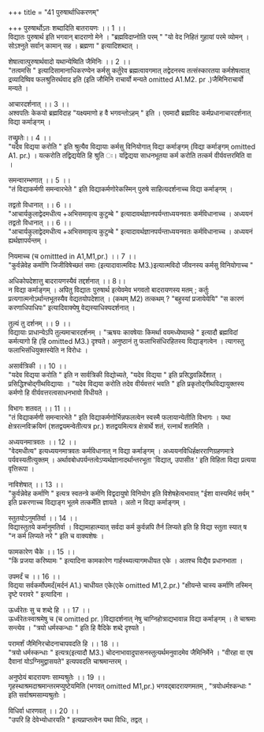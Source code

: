 +++
title = "41 पुरुषार्थाधिकरणम्"

+++
पुरुषार्थोऽतः शब्दादिति बातरायणः ।। 1 ।।   
विद्यातः पुरुषार्थ इति भगवान् बादराणो मेने । "ब्रह्मविदाप्नोति परम् " "यो वेद निहितं गुहायां परमे व्योमन् । सोऽश्नुते सर्वान् कामान् सह । ब्रह्मणा " इत्यादिशब्दात् ।

शेषात्वात्पुरुषार्थवादो यथान्येष्विति जैमिनिः ।। 2 ।।   
"तत्वमसि " इत्यादिसामानाधिकरण्येन कर्मसु कर्तुरेव ब्रह्मत्वावगमात् तद्वेदनस्य तत्संस्कारतया कर्मशेषत्वात् द्रव्यादिष्विव फलश्रुतिरर्थवाद इति (इति जौमिनि राचार्यो मन्यते omitted A1.M2. pr .)जैमिनिराचार्यो मन्यते ।

आचारदर्शनात् ।। 3 ।।   
अश्वपतिः केकयो ब्रह्मविदाह "यक्ष्यमाणो ह वै भगवन्तोऽहम् " इति । एवमादौ ब्रह्मविदः कर्मप्रधानाचारदर्शनात् विद्या कर्माङ्गम् ।

तच्छ्रुतेः।। 4 ।।   
"यदेव विद्यया करोति " इति श्रुत्यैव विद्यायाः कर्मसु विनियोगात् विद्या कर्माङ्गम् (विद्या कर्माङ्गम् omitted A1. pr.) । यत्करोति तद्विद्ययेति हि श्रुति ः। यद्विद्यया साधनभूतया कर्म करोति तत्कर्म वीर्यवत्तरमिति वा ।

समन्वारम्भणात् ।। 5 ।।   
"तं विद्याकर्मणी समन्वारभेते " इति विद्याकर्मणोरेकस्मिन् पुरुषे साहित्यदर्शनाच्च विद्या कर्माङ्गम् ।

तद्वतो विधानात् ।। 6 ।।  
 "आचार्यकुलाद्वेदमधीत्य +अभिसमावृत्य कुटुम्बे " इत्यादावर्थज्ञानपर्यन्ताध्ययनवतः कर्मविधानाच्च । अध्ययनं तद्वतो विधानात् ।। 6 ।।  
 "आचार्यकुलाद्वेदमधीत्य +अभिसमावृत्य कुटुम्बे " इत्यादावर्थज्ञानपर्यन्ताध्ययनवतः कर्मविधानाच्च । अध्ययनं ह्यर्थज्ञापर्यन्तम् ।

नियमाच्च (च omittted in A1,M1,pr.) ।। 7 ।।   
"कुर्वन्नेवेह कर्माणि जिजीविषेच्छतं समाः (इत्यादावात्मविदः M3.)इत्यात्मविदो जीवनस्य कर्मसु विनियोगाच्च "

अधिकोपदेशात्तु बादरायणस्यैवं तद्दर्शनात् ।। 8।।   
न विद्या कर्माङ्गम् । अपितु विद्यातः पुरुषार्थ इत्येवमेव भगवतो बादरायणस्य मतम् ; कर्तुः प्रत्यगात्मनोऽर्थान्तभूतस्यैव वेद्यतयोपदेशात् । (कथम् M2) तत्कथम् ? "बहुस्यां प्रजायेयेयि" "स कारणं करणाधिपाधिपः" इत्यादिवाक्येषु वेद्यस्याधिक्यदर्शनात् ।

तुल्यं तु दर्शनम् ।। 9 ।।   
विद्यायाः प्राधान्येऽपि तुल्यमाचारदर्शनम् । "ऋषयः कावषेयाः किमर्था वयमध्येष्यामहे " इत्यादौ ब्रह्मविदां कर्मत्यागो हि (हि omitted M3.) दृश्यते। अनुष्ठानं तु फलाभिसंधिरहितस्य विद्याङ्गत्वेन । त्यागस्तु फलाभिसंधियुक्तस्येति न विरोधः ।

असार्वत्रिकी ।। 10 ।।   
"यदेव विद्यया करोति " इति न सार्वत्रिकी विद्योच्यते, "यदेव विद्यया " इति प्रसिद्धवन्निर्देशात् । प्रसिद्धिश्चोद्गीथविद्यायाः । "यदेव विद्यया करोति तदेव वीर्यवत्तरं भवति " इति प्रकृतोद्गीथविद्यायुक्तस्य कर्मणो हि वीर्यवत्तरत्वसाधनभावो विधीयते ।

विभागः शतवत् ।। 11 ।।   
"तं विद्याकर्मणी समन्वारभेते " इति विद्याकर्मणोर्भिन्नफलत्वेन स्वस्मै फलायान्येतीति विभागः । यथा क्षेत्ररत्नविक्रयिणं (शतद्वयमन्वेतीत्यत्र pr.) शतद्वयमित्यत्र क्षेत्रार्थे शतं, रत्नार्थं शतमिति ।

अध्ययनमात्रवतः ।। 12 ।।   
"वेदमधीत्य" इत्यध्ययनमात्रवतः कर्मविधानात् न विद्या कर्माङ्गम् । अध्ययनविधिर्हक्षरराणिग्रहणमात्रे पर्यवस्यतीत्युक्तम् । अर्थावबोधपर्यन्तत्वेऽप्यर्थज्ञानादर्थान्तरभूता 'विद्यात्, उपासीत ' इति विहिता विद्या प्रत्यया वृत्तिरूपा ।

नाविशेषात् ।। 13 ।।  
 "कुर्वन्नेवेह कर्माणि " इत्यत्र स्वतन्त्रे कर्मणि विद्वदायुषो विनियोग इति विशेषहेत्वभावात् "ईशा वास्यमिदं सर्वम् " इति प्रकरणाच्च विद्याङ्ग भूतमे तत्कर्मेति ज्ञायते । अतो न विद्या कर्माङ्गम् ।

स्तुतयोऽनुमतिर्वा ।। 14 ।।  
विद्यास्तुतये कर्मानुमतिर्वा । विद्यामाहात्म्यात् सर्वदा कर्म कुर्वन्नपि तैर्न लिप्यते इति हि विद्या स्तुता स्यात् ष  
 "न कर्म लिप्यते नरे " इति च वाक्यशेषः ।

फामकारेण चैके ।। 15 ।।   
"किं प्रजया करिष्यामः " इत्यादिना कामकारेण गार्हस्थ्यत्यागमधीयत एके । अतश्च विद्यैव प्रधानभाता ।

उपमर्दं च ।। 16 ।।   
 विद्यया सर्वकर्मोपमर्दं(मर्दनं A1.) चाधीयत एके(एके omitted M1,2.pr.) "क्षीयन्ते चास्य कर्माणि तस्मिन् दृष्टे परावरे " इत्यादिना ।

ऊर्ध्वरेतः सु च शब्दे हि ।। 17 ।।   
 ऊर्ध्वरेतःस्वाश्रमेषु च (च omitted pr. )विद्यादर्शनात् नेषु चाग्निहोत्राद्यभावान्न विद्या कर्माङ्गम् । ते चाश्रमाः सन्त्येव । "त्रयो धर्मस्कन्धाः " इति हि वैदिके शब्दे दृश्यते ।

परामर्शं जैमिनिरचोदनाचापवदति हि ।। 18 ।।   
 "त्रयो धर्मस्कन्धाः " इत्यत्र(इत्यादौ M3.) चोदनाभावादुपासनस्तुत्यर्थमनुवादमेव जैमिनिर्मेने । "वीरहा वा एष दैवानां योऽग्निमुद्वासयते" इत्यपवदति चाश्रमान्तरम् ।

अनुष्ठेयं बादरायणः साम्यश्रुतेः ।। 19 ।।  
गृहस्थाश्रमदाश्रमान्तरमप्युष्टेयमिति (भगवत् omitted M1,pr.) भगवद्बादरायणमतम् , "त्रयोधर्मश्कन्धाः " इति सर्वाश्रमसाम्यश्रुतोः ।

विधिर्वा धारणवत् ।। 20 ।।   
"उपरि हि देवेभ्योधारयति " इत्यप्राप्तत्वेन यथा विधिः, तद्वत् ।